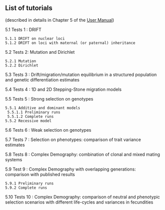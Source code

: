## List of tutorials 
(described in details in Chapter 5 of the <A HREF="https://github.com/gMetapop/gMetapop/tree/master/3-User.Manual">User Manual</A>)

5.1 Tests 1 : DRIFT 

    5.1.1 DRIFT on nuclear loci 
    5.1.2 DRIFT on loci with maternal (or paternal) inheritance

5.2 Tests 2: Mutation and Dirichlet

    5.2.1 Mutation
    5.2.2 Dirichlet
       
5.3 Tests 3 : Drift/migration/mutation equilibrium in a structured population and genetic differentiation estimates

5.4 Tests 4 : 1D and 2D Stepping-Stone migration models

5.5 Tests 5 : Strong selection on genotypes

    5.5.1 Additive and dominant models
     5.5.1.1 Preliminary runs
     5.5.1.2 Complete runs
    5.5.2 Recessive model
    
5.6 Tests 6 : Weak selection on genotypes 

5.7 Tests 7 : Selection on phenotypes: comparison of trait variance estimates

5.8 Tests 8 : Complex Demography: combination of clonal and mixed mating systems

5.9 Test 9 : Complex Demography with overlapping generations: comparison with published results

    5.9.1 Preliminary runs
    5.9.2 Complete runs

5.10 Tests 10 : Complex Demography: comparison of neutral and phenotypic selection scenarios with different life-cycles and variances in fecundities 

